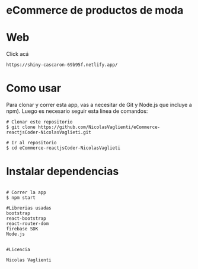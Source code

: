 # eCommerce de productos de moda


# Web
Click acá
```
https://shiny-cascaron-69b95f.netlify.app/
```

# Como usar
Para clonar y correr esta app, vas a necesitar de Git y Node.js que incluye a npm). Luego es necesario seguir esta linea de comandos:
```
# Clonar este repositorio
$ git clone https://github.com/NicolasVaglienti/eCommerce-reactjsCoder-NicolasVaglieti.git

# Ir al repositorio
$ cd eCommerce-reactjsCoder-NicolasVaglieti
```

# Instalar dependencias
```$ npm install

# Correr la app
$ npm start

#Librerias usadas
bootstrap
react-bootstrap
react-router-dom
firebase SDK
Node.js


#Licencia

Nicolas Vaglienti


